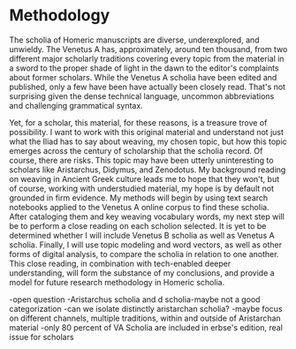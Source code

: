 # Methodology
The scholia of Homeric manuscripts are diverse, underexplored, and unwieldy. The Venetus A has, approximately, around ten thousand, from two different major scholarly traditions covering every topic from the material in a sword to the proper shade of light in the dawn to the editor's complaints about former scholars. While the Venetus A scholia have been edited and published, only a few have been have actually been closely read. That's not surprising given  the dense technical language, uncommon abbreviations and challenging grammatical syntax. 

Yet, for a scholar, this material, for these reasons, is a treasure trove of possibility. I want to work with this original material and understand not just what the Iliad has to say about weaving, my chosen topic, but how this topic emerges across the century of scholarship that the scholia record. Of course, there are risks. This topic may have been utterly uninteresting to scholars like Aristarchus, Didymus, and Zenodotus. My background reading on weaving in Ancient Greek culture leads me to hope that they won't, but of course, working with understudied material, my hope is by default not grounded in firm evidence. My methods will begin by using text search notebooks applied to the Venetus A online corpus to find these scholia. After cataloging them and key weaving vocabulary words, my next step will be to perform a close reading on each scholion selected. It is yet to be determined whether I will include Venetus B scholia as well as Venetus A scholia. Finally, I will use topic modeling and word vectors, as well as other forms of digital analysis, to compare the scholia in relation to one another. This close reading, in combination with tech-enabled deeper understanding, will form the substance of my conclusions, and provide a model for future research methodology in Homeric scholia.

-open question
-Aristarchus scholia and d scholia-maybe not a good categorization
-can we isolate distinctly aristarchan scholia?
-maybe focus on different channels, multiple traditions, within and outside of Aristarchan material
-only 80 percent of VA Scholia are included in erbse's edition, real issue for scholars
